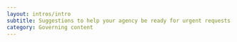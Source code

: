 ```yaml
---
layout: intros/intro
subtitle: Suggestions to help your agency be ready for urgent requests.
category: Governing content
---
```

